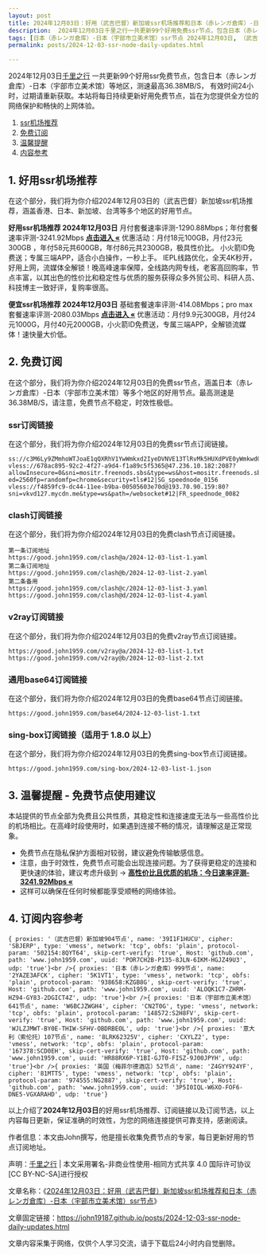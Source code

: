 ```yaml
---
layout: post
title: 2024年12月03日：好用（武吉巴督）新加坡ssr机场推荐和日本（赤レンガ倉库）-日本（宇部市立美术馆）ssr节点
description:  2024年12月03日千里之行一共更新99个好用免费ssr节点，包含日本（赤レンガ倉库）-日本（宇部市立美术馆）等地区，测速最高36.38MB/S， 有效时间24小时，过期请重新获取。本站将每日持续更新好用免费节点，旨在为您提供全方位的网络保护和畅快的上网体验
tags: [日本（赤レンガ倉库）-日本（宇部市立美术馆）ssr节点 2024年12月03日, （武吉巴督）新加坡好用ssr机场推荐 2024年12月03日]
permalink: posts/2024-12-03-ssr-node-daily-updates.html

---
```



2024年12月03日[千里之行](https://john19187.github.io) 一共更新99个好用ssr免费节点，包含日本（赤レンガ倉库）-日本（宇部市立美术馆）等地区，测速最高36.38MB/S， 有效时间24小时，过期请重新获取。本站将每日持续更新好用免费节点，旨在为您提供全方位的网络保护和畅快的上网体验。

1. [ssr机场推荐](#1-好用ssr机场推荐)
2. [免费订阅](#2-免费订阅)
3. [温馨提醒](#3-温馨提醒---免费节点使用建议)
4. [内容参考](#4-订阅内容参考)

## 1. 好用ssr机场推荐

在这个部分，我们将为你介绍2024年12月03日的（武吉巴督）新加坡ssr机场推荐，涵盖香港、日本、新加坡、台湾等多个地区的好用节点。

<div class="good cat1"><strong>好用ssr机场推荐 2024年12月03日</strong> 月付套餐速率评测-1290.88Mbps；年付套餐速率评测-3241.92Mbps <strong><a href="https://good.john1959.com/lepl/2024-12-03" target="_blank">点击进入 «</a></strong> 优惠活动：月付18元100GB，月付23元300GB ，年付58元共600GB，年付86元共2300GB，极具性价比。 小火箭ID免费送；专属三端APP，适合小白操作，一秒上手。 IEPL线路优化，全天4K秒开，好用上网，流媒体全解锁！晚高峰速率保障，全线路内网专线，老客高回购率，节点丰富，以其出色的性价比和稳定性与优质的服务获得众多外贸公司、科研人员、科技博主一致好评，复购率很高。</div><div class="good cat2">

<strong>便宜ssr机场推荐 2024年12月03日</strong> 基础套餐速率评测-414.08Mbps；pro max套餐速率评测-2080.03Mbps <strong><a href="https://good.john1959.com/cheap/2024-12-03" target="_blank">点击进入 «</a></strong> 优惠活动：月付9.9元300GB，月付24元1000G，月付40元2000GB，小火箭ID免费送，专属三端APP，全解锁流媒体！速快量大价低。</div>

## 2. 免费订阅

在这个部分，我们将为你介绍2024年12月03日的免费ssr节点，涵盖日本（赤レンガ倉库）-日本（宇部市立美术馆）等多个地区的好用节点。最高测速是36.38MB/S，请注意，免费节点不稳定，时效性极低。

### ssr订阅链接

在这个部分，我们将为你介绍2024年12月03日的免费ssr节点订阅链接。

```
ss://c3M6Ly9ZMmhoWTJoaE1qQXRhV1YwWmkxd2IyeDVNVE13TlRvMk5HUXdPVE0yWmkwd016UmxMVFJsT0RJdE9EaGlPQzAxTmpneU56Z3pabVJsWldN@free.2weradf:36511#7%7C%F0%9F%87%B7%F0%9F%87%BA%20%E4%BF%84%E7%BD%97%E6%96%AF%2001%20%7C%201x%20RU
vless://678ac895-92c2-4f27-a9d4-f1a89c5f5365@47.236.10.182:2087?allowInsecure=0&sni=mositr.freenods.sbs&type=ws&host=mositr.freenods.sbs&path=/?ed=2560fp=randomfp=chrome&security=tls#12|SG_speednode_0156
vless://f4859fc9-dc44-11ee-b9ba-00505603e70d@193.70.90.159:80?sni=vkvd127.mycdn.me&type=ws&path=/websocket#12|FR_speednode_0082
```

### clash订阅链接

在这个部分，我们将为你介绍2024年12月03日的免费clash节点订阅链接。

```
第一条订阅地址
https://good.john1959.com/clash@a/2024-12-03-list-1.yaml
第二条订阅地址
https://good.john1959.com/clash@b/2024-12-03-list-2.yaml
第二条备用
https://good.john1959.com/clash@c/2024-12-03-list-3.yaml
https://good.john1959.com/clash@d/2024-12-03-list-4.yaml
```

### v2ray订阅链接

在这个部分，我们将为你介绍2024年12月03日的免费v2ray节点订阅链接。

```
https://good.john1959.com/v2ray@a/2024-12-03-list-1.txt
https://good.john1959.com/v2ray@b/2024-12-03-list-2.txt
```

### 通用base64订阅链接

在这个部分，我们将为你介绍2024年12月03日的免费base64节点订阅链接。

```
https://good.john1959.com/base64/2024-12-03-list-1.txt
```

### sing-box订阅链接（适用于 1.8.0 以上）

在这个部分，我们将为你介绍2024年12月03日的免费sing-box节点订阅链接。

```
https://good.john1959.com/sing-box/2024-12-03-list-1.json
```

## 3. 温馨提醒 - 免费节点使用建议

本站提供的节点全部为免费且公共性质，其稳定性和连接速度无法与一些高性价比的机场相比。在高峰时段使用时，如果遇到连接不畅的情况，请理解这是正常现象。

- 免费节点在隐私保护方面相对较弱，建议避免传输敏感信息。
- 注意，由于时效性，免费节点可能会出现连接问题。为了获得更稳定的连接和更快速的体验，建议考虑升级到 → <strong>[高性价比且优质的机场：今日速率评测- 3241.92Mbps «](https://good.john1959.com/lepl/2024-12-03)</strong>
- 这样可以确保在任何时候都能享受顺畅的网络体验。

## 4. 订阅内容参考

```
{ proxies: '（武吉巴督）新加坡904节点', name: '39I1F1HUCU', cipher: 'SBJERP', type: 'vmess', network: 'tcp', obfs: 'plain', protocol-param: '502154:8QYT64', skip-cert-verify: 'true', Host: 'github.com', path: 'www.john1959.com', uuid: 'POR7CH2B-P135-8JLN-6IKM-HGJZ49U3', udp: 'true'}<br />{ proxies: '日本（赤レンガ倉库）999节点', name: '2YAZE3AFCK', cipher: '5K1VT1', type: 'vmess', network: 'tcp', obfs: 'plain', protocol-param: '938658:KZGB8G', skip-cert-verify: 'true', Host: 'github.com', path: 'www.john1959.com', uuid: 'ALOQK1C7-ZHRM-HZ94-GY83-2DGICT4Z', udp: 'true'}<br />{ proxies: '日本（宇部市立美术馆）641节点', name: 'W6BCJZWGH4', cipher: 'CN2T0G', type: 'vmess', network: 'tcp', obfs: 'plain', protocol-param: '148572:S2H8FV', skip-cert-verify: 'true', Host: 'github.com', path: 'www.john1959.com', uuid: 'WJLZJMWT-BY0E-THIW-SFHV-OBDRBEOL', udp: 'true'}<br />{ proxies: '意大利（索伦托）107节点', name: '8LRK62325V', cipher: 'CXYLZ2', type: 'vmess', network: 'tcp', obfs: 'plain', protocol-param: '167378:SCD0EH', skip-cert-verify: 'true', Host: 'github.com', path: 'www.john1959.com', uuid: 'HR88RX6P-Y1BI-GJT0-FISZ-9J00JPYH', udp: 'true'}<br />{ proxies: '英国（梅菲尔德酒店）52节点', name: 'Z4GYY924YF', cipher: '81MTTS', type: 'vmess', network: 'tcp', obfs: 'plain', protocol-param: '974555:NG2887', skip-cert-verify: 'true', Host: 'github.com', path: 'www.john1959.com', uuid: '3P5I0IQL-W6XO-FOF6-DNE5-VGXARAHD', udp: 'true'}
```

以上介绍了<strong>2024年12月03日</strong>的好用ssr机场推荐、订阅链接以及订阅节选，以上内容每日更新，保证准确的时效性，为您的网络连接提供可靠支持，感谢阅读。

作者信息：本文由John撰写，他是擅长收集免费节点的专家，每日更新好用的节点订阅地址。

声明：[千里之行](https://john19187.github.io) | 本文采用署名-非商业性使用-相同方式共享 4.0 国际许可协议[CC BY-NC-SA]进行授权

文章名称：《[2024年12月03日：好用（武吉巴督）新加坡ssr机场推荐和日本（赤レンガ倉库）-日本（宇部市立美术馆）ssr节点](https://john19187.github.io/posts/2024-12-03-ssr-node-daily-updates.html)》

文章固定链接：https://john19187.github.io/posts/2024-12-03-ssr-node-daily-updates.html

文章内容采集于网络，仅供个人学习交流，请于下载后24小时内自觉删除。
